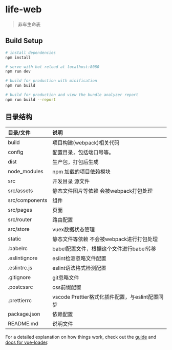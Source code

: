 # life-web

> 非车生命表

## Build Setup

``` bash
# install dependencies
npm install

# serve with hot reload at localhost:8080
npm run dev

# build for production with minification
npm run build

# build for production and view the bundle analyzer report
npm run build --report
```

## 目录结构
|目录/文件|说明|
|:---|:---|
|build|项目构建(webpack)相关代码|
|config|配置目录，包括端口号等。|
|dist|生产包，打包后生成|
|node_modules|npm 加载的项目依赖模块|
|src|开发目录 源文件|
|src/assets|静态文件图片等依赖 会被webpack打包处理|
|src/components|组件|
|src/pages|页面|
|src/router|路由配置|
|src/store|vuex数据状态管理|
|static|静态文件等依赖 不会被webpack进行打包处理|
|.babelrc|babel配置文件，根据这个文件进行babel转移|
|.eslintignore|eslint检测忽略文件配置|
|.eslintrc.js|eslint语法格式检测配置|
|.gitignore|git忽略文件|
|.postcssrc|css前缀配置|
|.prettierrc|vscode Prettier格式化插件配置，与eslint配置同步|
|package.json|依赖配置|
|README.md|说明文件|

For a detailed explanation on how things work, check out the [guide](http://vuejs-templates.github.io/webpack/) and [docs for vue-loader](http://vuejs.github.io/vue-loader).

